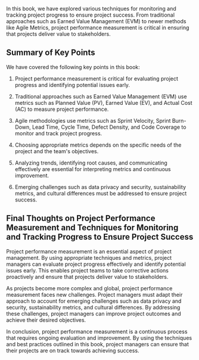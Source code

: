 

In this book, we have explored various techniques for monitoring and tracking project progress to ensure project success. From traditional approaches such as Earned Value Management (EVM) to newer methods like Agile Metrics, project performance measurement is critical in ensuring that projects deliver value to stakeholders.

Summary of Key Points
---------------------

We have covered the following key points in this book:

1. Project performance measurement is critical for evaluating project progress and identifying potential issues early.

2. Traditional approaches such as Earned Value Management (EVM) use metrics such as Planned Value (PV), Earned Value (EV), and Actual Cost (AC) to measure project performance.

3. Agile methodologies use metrics such as Sprint Velocity, Sprint Burn-Down, Lead Time, Cycle Time, Defect Density, and Code Coverage to monitor and track project progress.

4. Choosing appropriate metrics depends on the specific needs of the project and the team's objectives.

5. Analyzing trends, identifying root causes, and communicating effectively are essential for interpreting metrics and continuous improvement.

6. Emerging challenges such as data privacy and security, sustainability metrics, and cultural differences must be addressed to ensure project success.

Final Thoughts on Project Performance Measurement and Techniques for Monitoring and Tracking Progress to Ensure Project Success
-------------------------------------------------------------------------------------------------------------------------------

Project performance measurement is an essential aspect of project management. By using appropriate techniques and metrics, project managers can evaluate project progress effectively and identify potential issues early. This enables project teams to take corrective actions proactively and ensure that projects deliver value to stakeholders.

As projects become more complex and global, project performance measurement faces new challenges. Project managers must adapt their approach to account for emerging challenges such as data privacy and security, sustainability metrics, and cultural differences. By addressing these challenges, project managers can improve project outcomes and achieve their desired objectives.

In conclusion, project performance measurement is a continuous process that requires ongoing evaluation and improvement. By using the techniques and best practices outlined in this book, project managers can ensure that their projects are on track towards achieving success.